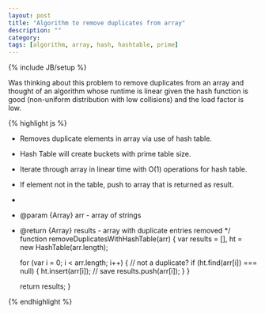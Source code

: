 ```yaml
---
layout: post
title: "Algorithm to remove duplicates from array"
description: ""
category: 
tags: [algorithm, array, hash, hashtable, prime]
---
```

{% include JB/setup %}

Was thinking about this problem to remove duplicates from an array and thought of an algorithm whose runtime is linear given the hash function is good (non-uniform distribution with low collisions) and the load factor is low.

{% highlight js %}
 * Removes duplicate elements in array via use of hash table.
 * Hash Table will create buckets with prime table size.
 * Iterate through array in linear time with O(1) operations for hash table.
 * If element not in the table, push to array that is returned as result.
 * 
 * @param {Array} arr - array of strings
 * @return {Array} results - array with duplicate entries removed 
 */
function removeDuplicatesWithHashTable(arr) {
    var results = [], 
        ht = new HashTable(arr.length);

    for (var i = 0; i < arr.length; i++) {
        // not a duplicate?
        if (ht.find(arr[i]) === null) {
            ht.insert(arr[i]); // save
            results.push(arr[i]);
        }
    }

    return results;
}

{% endhighlight %}
